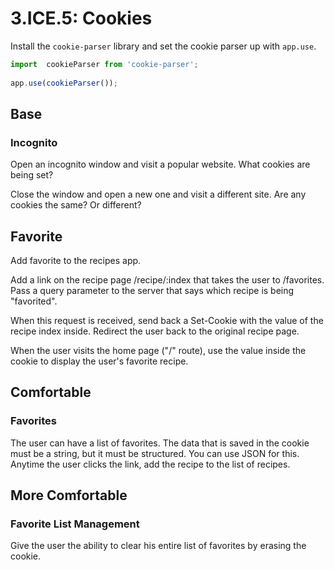 # 3.ICE.5: Cookies

Install the `cookie-parser` library and set the cookie parser up with `app.use`.

```javascript
import  cookieParser from 'cookie-parser';
 
app.use(cookieParser());
```

## Base

### Incognito

Open an incognito window and visit a popular website. What cookies are being set?

Close the window and open a new one and visit a different site. Are any cookies the same? Or different?

## Favorite

Add favorite to the recipes app.

Add a link on the recipe page /recipe/:index that takes the user to /favorites. Pass a query parameter to the server that says which recipe is being "favorited".

When this request is received, send back a Set-Cookie with the value of the recipe index inside. Redirect the user back to the original recipe page.

When the user visits the home page \("/" route\), use the value inside the cookie to display the user's favorite recipe.

## Comfortable

### Favorites

The user can have a list of favorites. The data that is saved in the cookie must be a string, but it must be structured. You can use JSON for this. Anytime the user clicks the link, add the recipe to the list of recipes.

## More Comfortable

### Favorite List Management

Give the user the ability to clear his entire list of favorites by erasing the cookie.

